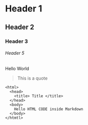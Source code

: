 # Header 1
## Header 2
### Header 3
###### Header 5

Hello World

> This is a quote

    <html>
      <head>
        <title> Title </title>
      </head>
      <body>
        Hello HTML CODE inside Markdown
      </body>
    </htmtl>
